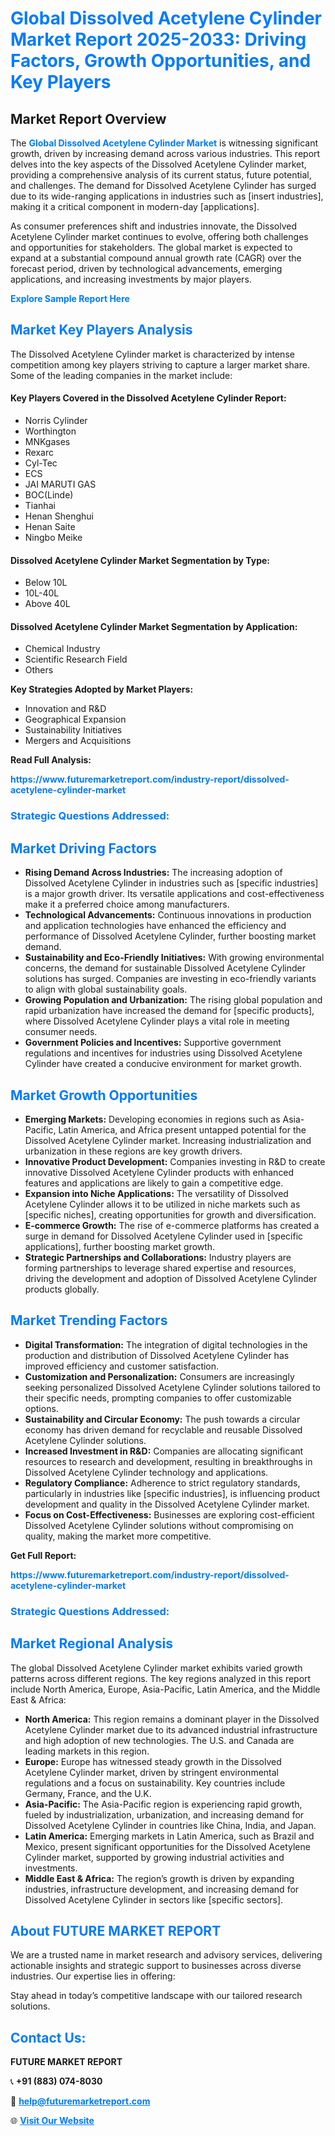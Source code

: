 <h1 style="color: #007BFF;">Global Dissolved Acetylene Cylinder Market Report 2025-2033: Driving Factors, Growth Opportunities, and Key Players</h1>

<section id="overview">
<h2>Market Report Overview</h2>
<p>The <a href="https://www.futuremarketreport.com/industry-report/dissolved-acetylene-cylinder-market" style="color: #007BFF; text-decoration: none;"><strong>Global Dissolved Acetylene Cylinder Market</strong></a> is witnessing significant growth, driven by increasing demand across various industries. This report delves into the key aspects of the Dissolved Acetylene Cylinder market, providing a comprehensive analysis of its current status, future potential, and challenges. The demand for Dissolved Acetylene Cylinder has surged due to its wide-ranging applications in industries such as [insert industries], making it a critical component in modern-day [applications].</p>
<p>As consumer preferences shift and industries innovate, the Dissolved Acetylene Cylinder market continues to evolve, offering both challenges and opportunities for stakeholders. The global market is expected to expand at a substantial compound annual growth rate (CAGR) over the forecast period, driven by technological advancements, emerging applications, and increasing investments by major players.</p>
</section>

<section id="overview">
<p><a href="https://www.futuremarketreport.com/request-sample/reportId=59464" style="color: #007BFF; text-decoration: none;"><strong>Explore Sample Report Here</strong></a></p>
</section>

<section id="key-players">
<h2 style="color: #007BFF;">Market Key Players Analysis</h2>
<p>The Dissolved Acetylene Cylinder market is characterized by intense competition among key players striving to capture a larger market share. Some of the leading companies in the market include:</p>
<h4>Key Players Covered in the Dissolved Acetylene Cylinder Report:</h4>
<ul><li>Norris Cylinder</li><li>Worthington</li><li>MNKgases</li><li>Rexarc</li><li>Cyl-Tec</li><li>ECS</li><li>JAI MARUTI GAS</li><li>BOC(Linde)</li><li>Tianhai</li><li>Henan Shenghui</li><li>Henan Saite</li><li>Ningbo Meike</li></ul>
<h4>Dissolved Acetylene Cylinder Market Segmentation by Type:</h4>
<ul><li>Below 10L</li><li>10L-40L</li><li>Above 40L</li></ul>

<h4>Dissolved Acetylene Cylinder Market Segmentation by Application:</h4>
<ul><li>Chemical Industry</li><li>Scientific Research Field</li><li>Others</li></ul>
<p><strong>Key Strategies Adopted by Market Players:</strong></p>
<ul>
<li>Innovation and R&D</li>
<li>Geographical Expansion</li>
<li>Sustainability Initiatives</li>
<li>Mergers and Acquisitions</li>
</ul>
</section>

<section>
<p><strong>Read Full Analysis: </strong></p><a href="https://www.futuremarketreport.com/industry-report/dissolved-acetylene-cylinder-market" style="color: #007BFF; text-decoration: none;"><strong>https://www.futuremarketreport.com/industry-report/dissolved-acetylene-cylinder-market</strong></a>
<h3 style="color: #007BFF;">Strategic Questions Addressed:</h3>
</section>

<section id="driving-factors">
<h2 style="color: #007BFF;">Market Driving Factors</h2>
<ul>
<li><strong>Rising Demand Across Industries:</strong> The increasing adoption of Dissolved Acetylene Cylinder in industries such as [specific industries] is a major growth driver. Its versatile applications and cost-effectiveness make it a preferred choice among manufacturers.</li>
<li><strong>Technological Advancements:</strong> Continuous innovations in production and application technologies have enhanced the efficiency and performance of Dissolved Acetylene Cylinder, further boosting market demand.</li>
<li><strong>Sustainability and Eco-Friendly Initiatives:</strong> With growing environmental concerns, the demand for sustainable Dissolved Acetylene Cylinder solutions has surged. Companies are investing in eco-friendly variants to align with global sustainability goals.</li>
<li><strong>Growing Population and Urbanization:</strong> The rising global population and rapid urbanization have increased the demand for [specific products], where Dissolved Acetylene Cylinder plays a vital role in meeting consumer needs.</li>
<li><strong>Government Policies and Incentives:</strong> Supportive government regulations and incentives for industries using Dissolved Acetylene Cylinder have created a conducive environment for market growth.</li>
</ul>
</section>

<section id="growth-opportunities">
<h2 style="color: #007BFF;">Market Growth Opportunities</h2>
<ul>
<li><strong>Emerging Markets:</strong> Developing economies in regions such as Asia-Pacific, Latin America, and Africa present untapped potential for the Dissolved Acetylene Cylinder market. Increasing industrialization and urbanization in these regions are key growth drivers.</li>
<li><strong>Innovative Product Development:</strong> Companies investing in R&D to create innovative Dissolved Acetylene Cylinder products with enhanced features and applications are likely to gain a competitive edge.</li>
<li><strong>Expansion into Niche Applications:</strong> The versatility of Dissolved Acetylene Cylinder allows it to be utilized in niche markets such as [specific niches], creating opportunities for growth and diversification.</li>
<li><strong>E-commerce Growth:</strong> The rise of e-commerce platforms has created a surge in demand for Dissolved Acetylene Cylinder used in [specific applications], further boosting market growth.</li>
<li><strong>Strategic Partnerships and Collaborations:</strong> Industry players are forming partnerships to leverage shared expertise and resources, driving the development and adoption of Dissolved Acetylene Cylinder products globally.</li>
</ul>
</section>

<section id="trending-factors">
<h2 style="color: #007BFF;">Market Trending Factors</h2>
<ul>
<li><strong>Digital Transformation:</strong> The integration of digital technologies in the production and distribution of Dissolved Acetylene Cylinder has improved efficiency and customer satisfaction.</li>
<li><strong>Customization and Personalization:</strong> Consumers are increasingly seeking personalized Dissolved Acetylene Cylinder solutions tailored to their specific needs, prompting companies to offer customizable options.</li>
<li><strong>Sustainability and Circular Economy:</strong> The push towards a circular economy has driven demand for recyclable and reusable Dissolved Acetylene Cylinder solutions.</li>
<li><strong>Increased Investment in R&D:</strong> Companies are allocating significant resources to research and development, resulting in breakthroughs in Dissolved Acetylene Cylinder technology and applications.</li>
<li><strong>Regulatory Compliance:</strong> Adherence to strict regulatory standards, particularly in industries like [specific industries], is influencing product development and quality in the Dissolved Acetylene Cylinder market.</li>
<li><strong>Focus on Cost-Effectiveness:</strong> Businesses are exploring cost-efficient Dissolved Acetylene Cylinder solutions without compromising on quality, making the market more competitive.</li>
</ul>
</section>

<section>
<p><strong>Get Full Report: </strong></p><a href="https://www.futuremarketreport.com/industry-report/dissolved-acetylene-cylinder-market" style="color: #007BFF; text-decoration: none;"><strong>https://www.futuremarketreport.com/industry-report/dissolved-acetylene-cylinder-market</strong></a>
<h3 style="color: #007BFF;">Strategic Questions Addressed:</h3>
</section>


<section id="regional-analysis">
<h2 style="color: #007BFF;">Market Regional Analysis</h2>
<p>The global Dissolved Acetylene Cylinder market exhibits varied growth patterns across different regions. The key regions analyzed in this report include North America, Europe, Asia-Pacific, Latin America, and the Middle East & Africa:</p>
<ul>
<li><strong>North America:</strong> This region remains a dominant player in the Dissolved Acetylene Cylinder market due to its advanced industrial infrastructure and high adoption of new technologies. The U.S. and Canada are leading markets in this region.</li>
<li><strong>Europe:</strong> Europe has witnessed steady growth in the Dissolved Acetylene Cylinder market, driven by stringent environmental regulations and a focus on sustainability. Key countries include Germany, France, and the U.K.</li>
<li><strong>Asia-Pacific:</strong> The Asia-Pacific region is experiencing rapid growth, fueled by industrialization, urbanization, and increasing demand for Dissolved Acetylene Cylinder in countries like China, India, and Japan.</li>
<li><strong>Latin America:</strong> Emerging markets in Latin America, such as Brazil and Mexico, present significant opportunities for the Dissolved Acetylene Cylinder market, supported by growing industrial activities and investments.</li>
<li><strong>Middle East & Africa:</strong> The region’s growth is driven by expanding industries, infrastructure development, and increasing demand for Dissolved Acetylene Cylinder in sectors like [specific sectors].</li>
</ul>
</section>

<footer>
<h2 style="color: #007BFF;">About FUTURE MARKET REPORT</h2>
<p>We are a trusted name in market research and advisory services, delivering actionable insights and strategic support to businesses across diverse industries. Our expertise lies in offering:</p>

<p>Stay ahead in today’s competitive landscape with our tailored research solutions.</p>

<h2 style="color: #007BFF;">Contact Us:</h2>
<p><strong>FUTURE MARKET REPORT</strong></p>
<p>📞 <strong>+91 (883) 074-8030</strong></p>
<p>📧 <strong><a href="mailto:help@futuremarketreport.com" style="color: #007BFF;">help@futuremarketreport.com</a></strong></p>
<p>🌐 <strong><a href="https://www.futuremarketreport.com/" style="color: #007BFF;">Visit Our Website</a></strong></p>
</footer>